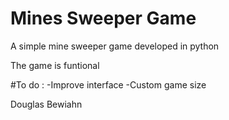 # Mines Sweeper Game

A simple mine sweeper game developed in python

The game is funtional

#To do :
-Improve interface
-Custom game size


Douglas Bewiahn
